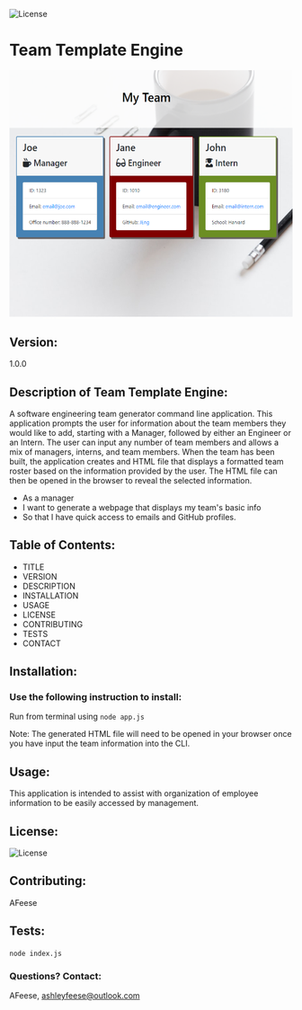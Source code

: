 
  ![License](https://img.shields.io/badge/License-MIT-blue.svg?style=plastic)

# Team Template Engine

<img src="templateENG.png" alt="templateImage">

## Version:
1.0.0



## Description of Team Template Engine:
A software engineering team generator command line application. This application prompts the user for information about the team members they would like to add, starting with a Manager, followed by either an Engineer or an Intern. The user can input any number of team members and allows a mix of managers, interns, and team members. When the team has been built, the application creates and HTML file that displays a formatted team roster based on the information provided by the user. The HTML file can then be opened in the browser to reveal the selected information.

* As a manager 
* I want to generate a webpage that displays my team's basic info 
* So that I have quick access to emails and GitHub profiles.




## Table of Contents:
* TITLE
* VERSION
* DESCRIPTION
* INSTALLATION
* USAGE
* LICENSE
* CONTRIBUTING
* TESTS
* CONTACT




## Installation: 
### Use the following instruction to install: 

Run from terminal using ```node app.js```

Note: The generated HTML file will need to be opened in your browser once you have input the team information into the CLI. 


## Usage: 
This application is intended to assist with organization of employee information to be easily accessed by management. 




## License: 
![License](https://img.shields.io/badge/License-MIT-blue.svg?style=plastic)




## Contributing: 
AFeese





## Tests: 
```node index.js```




### Questions? Contact:
AFeese, ashleyfeese@outlook.com

